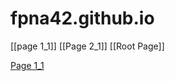 # fpna42.github.io


[[page 1_1]]
[[Page 2_1]]
[[Root Page]]

[Page 1_1](obsidian://open?vault=fpna42.github.io&file=Folder1%2Fpage%201_1)
